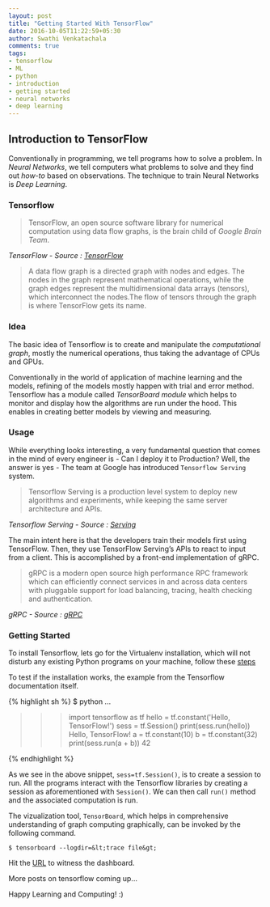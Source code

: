 ```yaml
---
layout: post
title: "Getting Started With TensorFlow"
date: 2016-10-05T11:22:59+05:30
author: Swathi Venkatachala
comments: true
tags:
- tensorflow
- ML
- python
- introduction
- getting started
- neural networks
- deep learning
---
```


## Introduction to TensorFlow

Conventionally in programming, we tell programs how to solve a problem. In *Neural Networks*, we tell computers what problems to solve and they find out *how-to* based on observations. The technique to train Neural Networks is *Deep Learning*.


### Tensorflow

> TensorFlow, an open source software library for numerical computation using data flow graphs, is the brain child of 
*Google Brain Team*. 

*TensorFlow - Source : [TensorFlow](https://www.tensorflow.org)*

> A data flow graph is a directed graph with nodes and edges. The nodes in the graph represent mathematical operations, while the graph edges represent the multidimensional data arrays (tensors), which interconnect the nodes.The flow of tensors through the graph is where TensorFlow gets its name.

### Idea 
The basic idea of Tensorflow is to create and manipulate the *computational graph*, mostly the numerical operations, thus taking the advantage of CPUs and GPUs.

Conventionally in the world of application of machine learning and the models, refining of the models mostly happen with trial and error method. Tensorflow has a module called *TensorBoard module* which helps to monitor and display how the algorithms are run under the hood. This enables in creating better models by viewing and measuring.

### Usage
While everything looks interesting, a very fundamental question that comes in the mind of every engineer is - Can I deploy it to Production?
Well, the answer is yes - The team at Google has introduced `Tensorflow Serving` system.

> Tensorflow Serving is a production level system to deploy new algorithms and experiments, while keeping the same server architecture and APIs. 

*Tensorflow Serving - Source : [Serving](https://tensorflow.github.io/serving/)*

The main intent here is that the developers train their models first using TensorFlow. Then, they use TensorFlow Serving’s APIs to react to input from a client. This is accomplished by a front-end implementation of gRPC.

> gRPC is a modern open source high performance RPC framework which can efficiently connect services in and across data centers with pluggable support for load balancing, tracing, health checking and authentication.

*gRPC - Source : [gRPC](http://www.grpc.io)*

### Getting Started

To install Tensorflow, lets go for the Virtualenv installation, which will not disturb any existing Python programs on your machine, follow these [steps](https://www.tensorflow.org/versions/r0.11/get_started/os_setup.html#virtualenv-installation)

To test if the installation works, the example from the Tensorflow documentation itself.

{% highlight sh %}
$ python
...
>>> import tensorflow as tf
>>> hello = tf.constant('Hello, TensorFlow!')
>>> sess = tf.Session()
>>> print(sess.run(hello))
Hello, TensorFlow!
>>> a = tf.constant(10)
>>> b = tf.constant(32)
>>> print(sess.run(a + b))
42
>>>
{% endhighlight %}

As we see in the above snippet, `sess=tf.Session()`, is to create a session to run. All the programs interact with the Tensorflow libraries by creating a session as aforementioned with `Session()`. We can then call `run()` method and the associated computation is run.

The vizualization tool, `TensorBoard`, which helps in comprehensive understanding of graph computing graphically, can be invoked by the following command.

`$ tensorboard --logdir=&lt;trace file&gt;`

Hit the [URL](http://localhost:6006/) to witness the dashboard.

More posts on tensorflow coming up...

Happy Learning and Computing! :)






